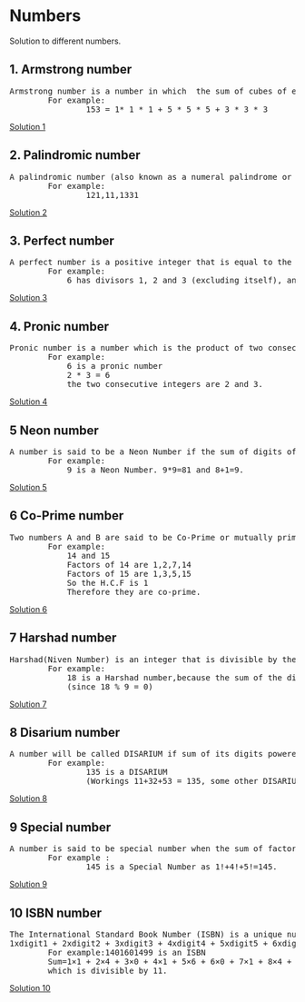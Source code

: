 # Numbers
Solution to different numbers.


## 1. Armstrong number

<pre>
Armstrong number is a number in which  the sum of cubes of each digits is equal to the number itself. 
		For example:
				153 = 1* 1 * 1 + 5 * 5 * 5 + 3 * 3 * 3  
</pre>
[Solution 1](https://github.com/rahulascii/numbers/blob/master/armstrong.java)



## 2. Palindromic number

<pre>
A palindromic number (also known as a numeral palindrome or a numeric palindrome) is a number that remains the same when its digits are reversed.
		For example:
				121,11,1331
</pre>
[Solution 2](https://github.com/rahulascii/numbers/blob/master/palindrome.java)



## 3. Perfect number

<pre>
A perfect number is a positive integer that is equal to the sum of its positive divisors, excluding the number itself. 
		For example: 
			6 has divisors 1, 2 and 3 (excluding itself), and 1 + 2 + 3 = 6, so 6 is a perfect number.
</pre>
[Solution 3](https://github.com/rahulascii/numbers/blob/master/perfect.java)


## 4. Pronic number

<pre>
Pronic number is a number which is the product of two consecutive integers, that is, a number n is a product of x and (x+1).
		For example:
			6 is a pronic number
			2 * 3 = 6 
			the two consecutive integers are 2 and 3.
</pre>
[Solution 4](https://github.com/rahulascii/numbers/blob/master/pronic.java)


## 5 Neon number

<pre>
A number is said to be a Neon Number if the sum of digits of the square of the number is equal to the number itself.
		For example:
			9 is a Neon Number. 9*9=81 and 8+1=9.
</pre>
[Solution 5](https://github.com/rahulascii/numbers/blob/master/neon.java)


## 6 Co-Prime number

<pre>
Two numbers A and B are said to be Co-Prime or mutually prime if the Greatest Common Divisor of them is 1.
		For example:
			14 and 15
			Factors of 14 are 1,2,7,14
			Factors of 15 are 1,3,5,15
			So the H.C.F is 1
			Therefore they are co-prime.
</pre>
[Solution 6](https://github.com/rahulascii/numbers/blob/master/co_prime.java)


## 7 Harshad number

<pre>
Harshad(Niven Number) is an integer that is divisible by the sum of its digits.
		For example:
			18 is a Harshad number,because the sum of the digits 1 and 8 is 9 (1 + 8 = 9), and 18 is divisible by 9 
			(since 18 % 9 = 0)
</pre>
[Solution 7](https://github.com/rahulascii/numbers/blob/master/harshad.java)
		
		
## 8 Disarium number

<pre>
A number will be called DISARIUM if sum of its digits powered with their respective position is equal to the original number.
		For example:
				135 is a DISARIUM
				(Workings 11+32+53 = 135, some other DISARIUM are 89, 175, 518 etc)
</pre>
[Solution 8](https://github.com/rahulascii/numbers/blob/master/disarium.java)


## 9 Special number

<pre>
A number is said to be special number when the sum of factorial of its digits is equal to the number itself.
		For example : 
				145 is a Special Number as 1!+4!+5!=145. 
</pre>
[Solution 9](https://github.com/rahulascii/numbers/blob/master/special.java)


## 10 ISBN number

<pre>
The International Standard Book Number (ISBN) is a unique numeric book identifier which is printed on every book. The ISBN is based upon a 10-digit code. The ISBN is legal if:
1xdigit1 + 2xdigit2 + 3xdigit3 + 4xdigit4 + 5xdigit5 + 6xdigit6 + 7xdigit7 + 8xdigit8 + 9xdigit9 + 10xdigit10 is divisible by 11.
		For example:1401601499 is an ISBN 
		Sum=1×1 + 2×4 + 3×0 + 4×1 + 5×6 + 6×0 + 7×1 + 8×4 + 9×9 + 10×9 = 253
		which is divisible by 11.
</pre>
[Solution 10](https://github.com/rahulascii/numbers/blob/master/isbn.java)


		











 
